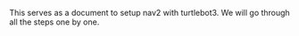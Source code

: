 This serves as a document to setup nav2 with turtlebot3. We will go through all the steps one by one. 